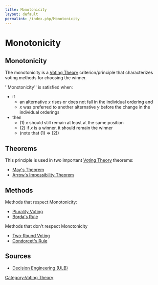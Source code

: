 ```yaml
---
title: Monotonicity
layout: default
permalink: /index.php/Monotonicity
---
```


# Monotonicity

## Monotonicity
The monotonicity is a [Voting Theory](Voting_Theory) criterion/principle that characterizes voting methods for choosing the winner. 


''Monotonicity'' is satisfied when:
- if 
  - an alternative $x$ rises or does not fall in the individual ordering and
  - $x$ was preferred to another alternative $y$ before the change in the individual orderings
- then
  - (1) $x$ should still remain at least at the same position
  - (2) if $x$ is a winner, it should remain the winner
  - (note that (1) $\Rightarrow$ (2))


## Theorems
This principle is used in two important [Voting Theory](Voting_Theory) theorems:
- [May's Theorem](May's_Theorem)
- [Arrow's Impossibility Theorem](Arrow's_Impossibility_Theorem)


## Methods
Methods that respect Monotonicity:
- [Plurality Voting](Plurality_Voting)
- [Borda's Rule](Borda's_Rule)

Methods that don't respect Monotonicity
- [Two-Round Voting](Two-Round_Voting)
- [Condorcet's Rule](Condorcet's_Rule)


## Sources
- [Decision Engineering (ULB)](Decision_Engineering_(ULB))

[Category:Voting Theory](Category_Voting_Theory)
